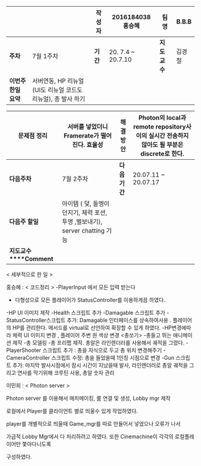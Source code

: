 |                      |                                                              | 작성자   | 2016184038 홍승혜 | **팀명**     | B.B.B  |
| -------------------- | :----------------------------------------------------------- | -------- | ----------------- | ------------ | ------ |
| **주차**             | 7월 1주차                                                    | **기간** | 20. 7.4 ~ 20.7.10 | **지도교수** | 김경철 |
| **이번주 한일 요약** | 서버연동, HP 리뉴얼(UI도 리뉴얼 코드도 리뉴얼), 총 발사 하기 |          |                   |              |        |

| **문제점 정리**         | 서버를 넣었더니 Framerate가 떨어진다.  효율성                | **해결방안** | Photon의 local과 remote repository사이의 실시간 전송하지 않아도 될 부분은 discrete로 한다. |
| ----------------------- | ------------------------------------------------------------ | ------------ | ------------------------------------------------------------ |
| **다음주차**            | 7월 2주차                                                    | **다음기간** | 20.07.11 ~ 20.07.17                                          |
| **다음주 할일**         | 아이템 ( 덫, 돌멩이 던지기, 체력 포션, 투명 ,벌보내기),  server chatting 기능 |              |                                                              |
| **지도교수****Comment** |                                                              |              |                                                              |

< 세부적으로 한 일 >

홍승혜 : < 코드정리 >
-PlayerInput 에서 모든 입력 받는다

- 다형성으로 모든 플레이어가 StatusController를 이용하게끔 하였다.
<HP>
-HP UI 이미지 제작
-Health 스크립트 추가
-Damagable 스크립트 추가
-StatusController스크립트 추가:  Damagable 인터페이스를 상속하여사용 . 플레이어의 HP를 관리한다.  메서드를 virtual로 선언하여 확장할 수 있게 하였다. 
-HP변경에따라 체력 UI 이미지 변경 , 플레이어 주변 원 색상 변경 
<총쏘기>
-총들고 뛰는 애니메이션 제작
-총 모델링
-총 프리팹 제작. 총알은 라인렌더러를 사용해서 궤적을 그렸다. 
-PlayerShooter 스크립트 추가 : 총을 자식으로 두고 총 위치 변경해주기 
-CameraController 스크립트 수정: 총을 들었을때 1인칭 시점으로 변경
-Gun 스크립트 추가: 마지막 발사시점에서 잠시 시간이 지났을때 발사, 라인렌더러로 총알 궤적을 그리고 연사를 막기위해 코루틴 사용, 총알 숫자 관리

이민희 : < Photon server >

Photon server 를 이용해서 매치메이킹, 룸 연결 및 생성, Lobby mgr 제작 

로컬에서 Player를 클라이언트 별로 띄울수 있게 작업하였다.

player를 개별적으로 띄울때 Game_mgr를 따로 만들어서 넣었으나 오류가 나서 

가급적 Lobby Mgr에서 다 처리하려고 하였다. 또한 Cinemachine이 각각의 로컬플레이어만 쫓아다니도록 

구성하였다. 

